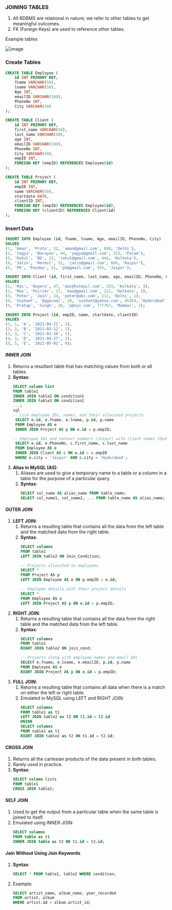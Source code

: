 ### JOINING TABLES
1. All RDBMS are relational in nature; we refer to other tables to get meaningful outcomes.
2. FK (Foreign Keys) are used to reference other tables.

Example tables 

![image](https://github.com/user-attachments/assets/156b91a3-7077-4cae-b90c-6900045513c7)

### Create Tables
```sql
CREATE TABLE Employee (
    id INT PRIMARY KEY,
    fname VARCHAR(50),
    lname VARCHAR(50),
    Age INT,
    emailID VARCHAR(100),
    PhoneNo INT,
    City VARCHAR(50)
);

CREATE TABLE Client (
    id INT PRIMARY KEY,
    first_name VARCHAR(50),
    last_name VARCHAR(50),
    age INT,
    emailID VARCHAR(100),
    PhoneNo INT,
    City VARCHAR(50),
    empID INT,
    FOREIGN KEY (empID) REFERENCES Employee(id)
);

CREATE TABLE Project (
    id INT PRIMARY KEY,
    empID INT,
    name VARCHAR(50),
    startdate DATE,
    clientID INT,
    FOREIGN KEY (empID) REFERENCES Employee(id),
    FOREIGN KEY (clientID) REFERENCES Client(id)
);
```

### Insert Data
```sql
INSERT INTO Employee (id, fname, lname, Age, emailID, PhoneNo, City)
VALUES
(1, 'Aman', 'Proto', 32, 'aman@gmail.com', 898, 'Delhi'),
(2, 'Yagya', 'Narayan', 44, 'yagya@gmail.com', 222, 'Palam'),
(3, 'Rahul', 'BD', 22, 'rahul@gmail.com', 444, 'Kolkata'),
(4, 'Jatin', 'Hermit', 31, 'jatin@gmail.com', 666, 'Raipur'),
(5, 'PK', 'Pandey', 21, 'pk@gmail.com', 555, 'Jaipur');

INSERT INTO Client (id, first_name, last_name, age, emailID, PhoneNo, City, empID)
VALUES
(1, 'Mac', 'Rogers', 47, 'mac@hotmail.com', 333, 'Kolkata', 3),
(2, 'Max', 'Poirier', 27, 'max@gmail.com', 222, 'Kolkata', 3),
(3, 'Peter', 'Jain', 24, 'peter@abc.com', 111, 'Delhi', 1),
(4, 'Sushant', 'Aggarwal', 30, 'sushant@yahoo.com', 45454, 'Hyderabad', 5),
(5, 'Pratap', 'Singh', 36, 'p@xyz.com', 777767, 'Mumbai', 2);

INSERT INTO Project (id, empID, name, startdate, clientID)
VALUES
(1, 1, 'A', '2021-04-21', 3),
(2, 2, 'B', '2021-03-12', 1),
(3, 3, 'C', '2021-01-16', 5),
(4, 3, 'D', '2021-04-27', 2),
(5, 5, 'E', '2021-05-01', 4);
```

#### INNER JOIN
1. Returns a resultant table that has matching values from both or all tables.
2. **Syntax**:
   ```sql
   SELECT column-list 
   FROM table1 
   INNER JOIN table2 ON condition1
   INNER JOIN table3 ON condition2
   ...;
   sql
   -- List employee IDs, names, and their allocated projects
    SELECT e.id, e.fname, e.lname, p.id, p.name 
    FROM Employee AS e 
    INNER JOIN Project AS p ON e.id = p.empID;

   -- Employee IDs and contact numbers (Jaipur) with client names (Hyderabad)
    SELECT e.id, e.PhoneNo, c.first_name, c.last_name 
    FROM Employee AS e 
    INNER JOIN Client AS c ON e.id = c.empID 
    WHERE e.city = 'Jaipur' AND c.city = 'Hyderabad';
   ```
3. **Alias in MySQL (AS)**:
   1. Aliases are used to give a temporary name to a table or a column in a table for the purpose of a particular query.
   2. **Syntax**:
      ```sql
      SELECT col_name AS alias_name FROM table_name;
      SELECT col_name1, col_name2, ... FROM table_name AS alias_name;
      ```

#### OUTER JOIN
1. **LEFT JOIN**:
   1. Returns a resulting table that contains all the data from the left table and the matched data from the right table.
   2. **Syntax**:
      ```sql
      SELECT columns 
      FROM table1 
      LEFT JOIN table2 ON Join_Condition;

      -- Projects allocated to employees
      SELECT * 
      FROM Project AS p 
      LEFT JOIN Employee AS e ON p.empID = e.id;
      
      -- Employee details with their project details
      SELECT * 
      FROM Employee AS e 
      LEFT JOIN Project AS p ON e.id = p.empID;
      ```
2. **RIGHT JOIN**:
   1. Returns a resulting table that contains all the data from the right table and the matched data from the left table.
   2. **Syntax**:
      ```sql
      SELECT columns 
      FROM table1 
      RIGHT JOIN table2 ON join_cond;

      -- Projects along with employee names and email IDs
      SELECT e.fname, e.lname, e.emailID, p.id, p.name 
      FROM Employee AS e 
      RIGHT JOIN Project AS p ON e.id = p.empID;

      ```
3. **FULL JOIN**:
   1. Returns a resulting table that contains all data when there is a match on either the left or right table.
   2. Emulated in MySQL using LEFT and RIGHT JOIN:
      ```sql
      SELECT columns 
      FROM table1 as t1 
      LEFT JOIN table2 as t2 ON t1.id = t2.id
      UNION
      SELECT columns 
      FROM table1 as t1 
      RIGHT JOIN table2 as t2 ON t1.id = t2.id;
      ```

#### CROSS JOIN
1. Returns all the cartesian products of the data present in both tables.
2. Rarely used in practice.
3. **Syntax**:
   ```sql
   SELECT column-lists 
   FROM table1 
   CROSS JOIN table2;
   ```

#### SELF JOIN
1. Used to get the output from a particular table when the same table is joined to itself.
2. Emulated using INNER JOIN:
   ```sql
   SELECT columns 
   FROM table as t1 
   INNER JOIN table as t2 ON t1.id = t2.id;
   ```

#### Join Without Using Join Keywords
1. **Syntax**:
   ```sql
   SELECT * FROM table1, table2 WHERE condition;
   ```
2. Example:
   ```sql
   SELECT artist_name, album_name, year_recorded
   FROM artist, album
   WHERE artist.id = album.artist_id;
   ```


